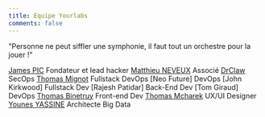 ```yaml
---
title: Equipe Yourlabs
comments: false
---
```


"Personne ne peut siffler une symphonie, il faut tout un orchestre pour la jouer !"

[James PIC](https://stackoverflow.com/cv/jpic) Fondateur et lead hacker
[Matthieu NEVEUX](www.linkedin.com/in/matthieu-neveux) Associé
[DrClaw](https://inspectorgadget.fandom.com/wiki/Dr._Claw) SecOps
[Thomas Mignot](linkedin.com/in/thomas-mignot-24226112b) Fullstack DevOps
[Neo Future] DevOps
[John Kirkwood] Fullstack Dev
[Rajesh Patidar] Back-End Dev
[Tom Giraud] DevOps
[Thomas Binetruy](https://www.linkedin.com/in/thomas-binetruy/) Front-end Dev
[Thomas Mcharek](https://www.linkedin.com/in/tomamc/) UX/UI Designer
[Younes YASSINE]() Architecte Big Data
